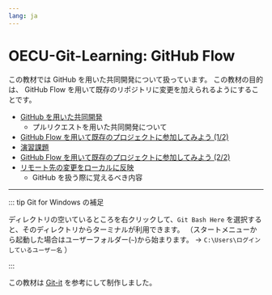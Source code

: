 ```yaml
---
lang: ja
---
```


# OECU-Git-Learning: GitHub Flow

この教材では GitHub を用いた共同開発について扱っています。
この教材の目的は、 GitHub Flow を用いて既存のリポジトリに変更を加えられるようにすることです。

- [GitHub を用いた共同開発](joint-development.html)
  - プルリクエストを用いた共同開発について
- [GitHub Flow を用いて既存のプロジェクトに参加してみよう (1/2)](github-flow-1.html)
- [演習課題](exercise.html)
- [GitHub Flow を用いて既存のプロジェクトに参加してみよう (2/2)](github-flow-2.html)
- [リモート先の変更をローカルに反映](git-pull.html)
  - GitHub を扱う際に覚えるべき内容

---

::: tip Git for Windows の補足

ディレクトリの空いているところを右クリックして、`Git Bash Here` を選択すると、そのディレクトリからターミナルが利用できます。
（スタートメニューから起動した場合はユーザーフォルダー(`~`)から始まります。
→ `C:\Users\ログインしているユーザー名` ）

:::

この教材は [Git-it](https://github.com/jlord/git-it-electron) を参考にして制作しました。

